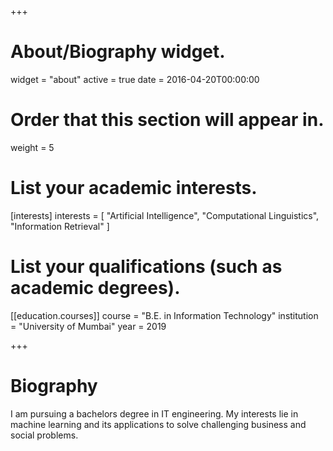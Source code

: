 +++
# About/Biography widget.
widget = "about"
active = true
date = 2016-04-20T00:00:00

# Order that this section will appear in.
weight = 5

# List your academic interests.
[interests]
  interests = [
    "Artificial Intelligence",
    "Computational Linguistics",
    "Information Retrieval"
  ]

# List your qualifications (such as academic degrees).
[[education.courses]]
  course = "B.E. in Information Technology"
  institution = "University of Mumbai"
  year = 2019

+++

# Biography

I am pursuing a bachelors degree in IT engineering. My interests lie in machine learning and its applications to solve challenging business and social problems.